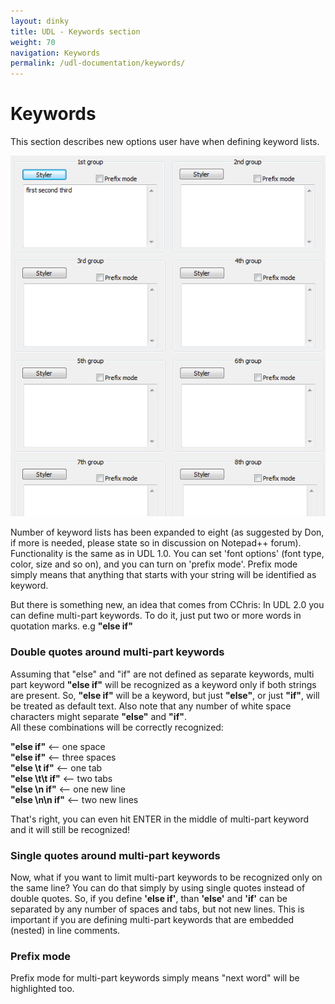 ```yaml
---
layout: dinky
title: UDL - Keywords section
weight: 70
navigation: Keywords
permalink: /udl-documentation/keywords/
---
```


Keywords
========

This section describes new options user have when defining keyword lists.

![Keywords dialog](/images/keywords.png)

Number of keyword lists has been expanded to eight (as suggested by Don, if more is needed, 
please state so in discussion on Notepad++ forum). Functionality is the same as in UDL 1.0. 
You can set 'font options' (font type, color, size and so on), and you can turn on 'prefix mode'.
Prefix mode simply means that anything that starts with your string will be identified as keyword.

But there is something new, an idea that comes from CChris: In UDL 2.0 you can define multi-part keywords.
To do it, just put two or more words in quotation marks.
e.g __"else if"__

### Double quotes around multi-part keywords

Assuming that "else" and "if" are not defined as separate keywords, multi part keyword __"else if"__ will 
be recognized as a keyword only if both strings are present. So, __"else if"__ will be a keyword, 
but just __"else"__, or just __"if"__, will be treated as default text.
Also note that any number of white space characters might separate __"else"__ and __"if"__.     
All these combinations will be correctly recognized:     

__"else if"__ <-- one space               
__"else   if"__ <-- three spaces          
__"else \t if"__ <-- one tab              
__"else \t\t if"__ <-- two tabs           
__"else \n if"__ <-- one new line         
__"else \n\n if"__ <-- two new lines      

That's right, you can even hit ENTER in the middle of multi-part keyword and it will still be recognized!

### Single quotes around multi-part keywords

Now, what if you want to limit multi-part keywords to be recognized only on the same line?
You can do that simply by using single quotes instead of double quotes.
So, if you define __'else if'__, than __'else'__ and __'if'__ can be separated by any number of spaces and tabs, 
but not new lines. This is important if you are defining multi-part keywords that are 
embedded (nested) in line comments.

### Prefix mode
Prefix mode for multi-part keywords simply means "next word" will be highlighted too.
